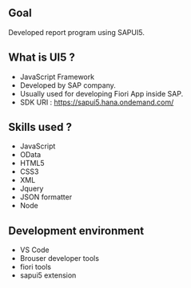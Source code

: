 ## Goal
Developed report program using SAPUI5.

## What is UI5 ?
* JavaScript Framework
* Developed by SAP company.
* Usually used for developing Fiori App inside SAP.
* SDK URI : https://sapui5.hana.ondemand.com/

## Skills used ?
* JavaScript
* OData
* HTML5
* CSS3
* XML
* Jquery
* JSON formatter
* Node

## Development environment
* VS Code
* Brouser developer tools
* fiori tools
* sapui5 extension
